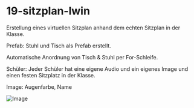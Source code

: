 # 19-sitzplan-lwin
Erstellung eines virtuellen Sitzplan anhand dem echten Sitzplan in der Klasse.

Prefab: Stuhl und Tisch als Prefab erstellt.

Automatische Anordnung von Tisch & Stuhl per For-Schleife.

Schüler: Jeder Schüler hat eine eigene Audio und ein eigenes Image und einen festen Sitzplatz in der Klasse.

Image: Augenfarbe, Name

![Image](https://github.com/user-attachments/assets/8ad10924-9f19-4b36-9cc1-74d2aa3ae82e)


